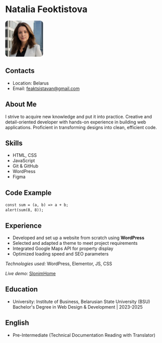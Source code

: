 # Natalia Feoktistova
[<img src="photo-cv.png" width="120" style="border-radius: 9px;">](photo-cv.png)
## Contacts
- Location: Belarus
- Email: feaktsistavan@gmail.com

## About Me
I strive to acquire new knowledge and put it into practice. Creative and detail-oriented developer with hands-on experience in building web applications. Proficient in transforming designs into clean, efficient code. 
## Skills
- HTML, CSS
- JavaScript
- Git & GitHub
- WordPress
- Figma
## Code Example
```
const sum = (a, b) => a + b;
alert(sum(8, 8));
```
## Experience
- Developed and set up a website from scratch using **WordPress**  
- Selected and adapted a theme to meet project requirements 
- Integrated Google Maps API for property display  
- Optimized loading speed and SEO parameters

*Technologies used:* WordPress, Elementor, JS, CSS

*Live demo:* [SlonimHome](https://slonimhome.42web.io/?i=1)  

## Education
- University: Institute of Business, Belarusian State University (BSU)
Bachelor's Degree in Web Design & Development | 2023-2025
## English
- Pre-Intermediate (Technical Documentation Reading with Translator)
